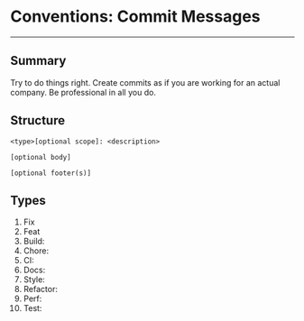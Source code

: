 # Conventions: Commit Messages
___
## Summary
Try to do things right. Create commits as if you are working for an actual company. Be professional in all you do.

## Structure

```text
<type>[optional scope]: <description>

[optional body]

[optional footer(s)]
```

## Types
1. Fix
2. Feat
3. Build:
4. Chore:
5. CI:
6. Docs:
7. Style:
8. Refactor:
9. Perf:
10. Test: